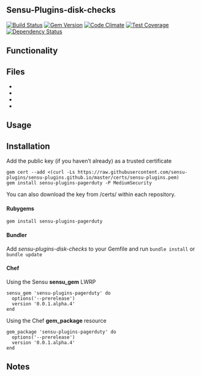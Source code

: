 ## Sensu-Plugins-disk-checks

[![Build Status](https://travis-ci.org/sensu-plugins/sensu-plugins-pagerduty.svg?branch=master)][1]
[![Gem Version](https://badge.fury.io/rb/sensu-plugins-pagerduty.svg)][2]
[![Code Climate](https://codeclimate.com/github/sensu-plugins/sensu-plugins-pagerduty/badges/gpa.svg)][3]
[![Test Coverage](https://codeclimate.com/github/sensu-plugins/sensu-plugins-pagerduty/badges/coverage.svg)][4]
[![Dependency Status](https://gemnasium.com/sensu-plugins/sensu-plugins-pagerduty.svg)][5]

## Functionality

## Files
 *
 *
 *
 *

## Usage

## Installation

Add the public key (if you haven’t already) as a trusted certificate

```
gem cert --add <(curl -Ls https://raw.githubusercontent.com/sensu-plugins/sensu-plugins.github.io/master/certs/sensu-plugins.pem)
gem install sensu-plugins-pagerduty -P MediumSecurity
```

You can also download the key from /certs/ within each repository.

#### Rubygems

`gem install sensu-plugins-pagerduty`

#### Bundler

Add *sensu-plugins-disk-checks* to your Gemfile and run `bundle install` or `bundle update`

#### Chef

Using the Sensu **sensu_gem** LWRP
```
sensu_gem 'sensu-plugins-pagerduty' do
  options('--prerelease')
  version '0.0.1.alpha.4'
end
```

Using the Chef **gem_package** resource
```
gem_package 'sensu-plugins-pagerduty' do
  options('--prerelease')
  version '0.0.1.alpha.4'
end
```

## Notes

[1]:[https://travis-ci.org/sensu-plugins/sensu-plugins-pagerduty]
[2]:[http://badge.fury.io/rb/sensu-plugins-pagerduty]
[3]:[https://codeclimate.com/github/sensu-plugins/sensu-plugins-pagerduty]
[4]:[https://codeclimate.com/github/sensu-plugins/sensu-plugins-pagerduty]
[5]:[https://gemnasium.com/sensu-plugins/sensu-plugins-pagerduty]
